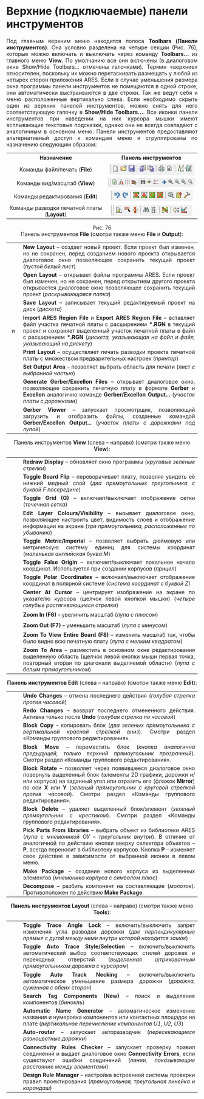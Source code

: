 # Верхние (подключаемые) панели инструментов

<div style="text-align: justify;">
	<p>Под главным верхним меню находится полоса <strong>Toolbars (Панели инструментов)</strong>. Она условно разделена на четыре секции (Рис. 76), которые можно включать и выключать через команду <strong>Toolbars…</strong> из главного меню <strong>View</strong>. По умолчанию все они включены (в диалоговом окне Show/Hide Toolbars… отмечены галочками). Термин «верхние» относителен, поскольку их можно перетаскивать размещать у любой из четырех сторон приложения ARES. Если в случае уменьшения размера окна программы панели инструментов не помещаются в одной строке, они автоматически выстраиваются в две строки. Так же ведут себя и меню расположенные вертикально слева. Если необходимо скрыть один из верхних панелей инструментов, можно снять для него соответствующую галочку в <strong>Show/Hide Toolbars…</strong>. Все иконки панели инструментов при наведении на них курсора мышки имеют всплывающие текстовые подсказки, однако они не всегда совпадают с аналогичным в основном меню. Панели инструментов предоставляют альтернативный доступ к командам меню и сгруппированы по назначению следующим образом:</p>
	<div>
		<table style="text-align: center;">
			<tbody>
				<tr>
					<th style="text-align: center;">Назначение</th> <th style="text-align: center;">Панель инструментов</th>
				</tr>
				<tr>
					<td>Команды файл/печать (<strong>File</strong>)</td> <td><img src="/images/topmenu/file.png" alt=""></td>
				</tr>
				<tr>
					<td>Команды вид/масштаб (<strong>View</strong>)</td> <td><img src="/images/topmenu/view.png" alt=""></td>
				</tr>				
				<tr>
					<td>Команды редактирования (<strong>Edit</strong>)</td> <td><img src="/images/topmenu/edit.png" alt=""></td>
				</tr>
				<tr>
					<td>Команды разводки печатной платы (<strong>Layout</strong>)</td> <td><img src="/images/topmenu/layout.png" alt=""></td>
				</tr>
			</tbody>
		</table>		
	</div>
	<center>Рис. 76</center>
	<center>Панель инструментов <strong>File</strong> (смотри также меню <strong>File</strong> и <strong>Output</strong>):</center>
	<div>
		<table>
			<tbody>
				<tr>
					<td style="text-align: center;"><div style="width: 23px; height: 23px; background-image:url('/images/topmenu/file.png'); background-position: -6px -4px;"></div></td> <td><strong>New Layout</strong> – создает новый проект. Если проект был изменен, но не сохранен, перед созданием нового проекта открывается диалоговое окно позволяющее сохранить текущий проект (<em>пустой белый лист</em>)</td>
				</tr>
				<tr>
					<td style="text-align: center;"><div style="width: 23px; height: 23px; background-image:url('/images/topmenu/file.png'); background-position: -28px -4px;"></div></td> <td><strong>Open Layout</strong> – открывает файлы программы ARES. Если проект был изменен, но не сохранен, перед открытием другого проекта открывается диалоговое окно позволяющее сохранить текущий проект (<em>раскрывающаяся папка</em>)</td>
				</tr>
				<tr>
					<td style="text-align: center;"><div style="width: 23px; height: 23px; background-image:url('/images/topmenu/file.png'); background-position: -50px -4px;"></div> </td> <td><strong>Save Layout</strong> – записывает текущий редактируемый проект на диск (<em>дискета</em>)</td>					
				</tr>
				<tr>
					<td style="text-align: center;"><div style="width: 23px; height: 23px; background-image:url('/images/topmenu/file.png'); background-position: -78px -4px;"></div> и <div style="width: 23px; height: 23px; background-image:url('images/topmenu/file.png'); background-position: -100px -4px;"></div></td> <td><strong>Import ARES Region File</strong> и <strong>Export ARES Region File</strong> – вставляет файл участка печатной платы с расширением <strong>*.RGN</strong> в текущий проект и сохраняет выделенный участок печатной платы в файл с расширением <strong>*.RGN</strong> (<em>дискета, указывающая на файл и файл, указывающий на дискету</em>)</td>
				</tr>
				<tr>
					<td style="text-align: center;"><div style="width: 23px; height: 23px; background-image:url('/images/topmenu/file.png'); background-position: -128px -4px;"></div></td> <td><strong>Print Layout</strong> – осуществляет печать разводки проекта печатной платы с множеством предварительных настроек (<em>принтер</em>)</td>
				</tr>
				<tr>
					<td style="text-align: center;"><div style="width: 23px; height: 23px; background-image:url('images/topmenu/file.png'); background-position: -148px -4px;"></div></td> <td><strong>Set Output Area</strong> – позволяет выбрать область для печати (<em>лист с выбранной частью</em>)</td>
				</tr>
				<tr>
					<td style="text-align: center;"><div style="width: 23px; height: 23px; background-image:url('/images/topmenu/file.png'); background-position: -178px -4px;"></div></td> <td><strong>Generate Gerber/Excellon Files</strong> – открывает диалоговое окно, позволяющее сохранить печатную плату в формате <strong>Gerber</strong> и <strong>Excellon</strong> аналогично команде <strong>Gerber/Excellon Output...</strong> (<em>участок платы с дорожками</em>)</td>
				</tr>					
				<tr>
					<td style="text-align: center;"><div style="width: 23px; height: 23px; background-image:url('/images/topmenu/file.png'); background-position: 26px -4px;"></div></td> <td><strong>Gerber Viewer</strong> – запускает просмотрщик, позволяющий загрузить и отобразить файлы, созданные командой <strong>Gerber/Excellon Output...</strong> (<em>участок платы с дорожками под лупой</em>)</td>
				</tr>	
			</tbody>
		</table>
	</div>
	<center>Панель инструментов <strong>View</strong> (слева – направо) (смотри также меню <strong>View</strong>):</center>
	<div>
		<table>
			<tbody>
				<tr>
					<td style="text-align: center;"><div style="width: 23px; height: 23px; background-image:url('/images/topmenu/view.png'); background-position: -10px -2px;"></div></td> <td><strong>Redraw Display</strong> – обновляет окно программы (<em>круговые зеленые стрелки</em>)</td>
				</tr>
				<tr>
					<td style="text-align: center;"><div style="width: 23px; height: 23px; background-image:url('/images/topmenu/view.png'); background-position: -31px -2px;"></div></td> <td><strong>Toggle Board Flip</strong> – переворачивает плату, позволяя увидеть её нижний медный слой (<em>два прямоугольных треугольника с буквой F посередине</em>)</td>
				</tr>
				<tr>
					<td style="text-align: center;"><div style="width: 23px; height: 23px; background-image:url('/images/topmenu/view.png'); background-position: -52px -2px;"></div></td> <td><strong>Toggle Grid (G)</strong> – включает/выключает отображение сетки (<em>точечная сетка</em>)</td>
				</tr>
				<tr>
					<td style="text-align: center;"><div style="width: 23px; height: 23px; background-image:url('/images/topmenu/view.png'); background-position: -73px -2px;"></div> </td> <td><strong>Edit Layer Colours/Visibility</strong> – вызывает диалоговое окно, позволяющее настроить цвет, видимость слоев и отображение информации на экране (<em>три прямоугольника, расположенные по убыванию</em>)</td>					
				</tr>
				<tr>
					<td style="text-align: center;"><div style="width: 23px; height: 23px; background-image:url('/images/topmenu/view.png'); background-position: -103px -2px;"></div></td> <td><strong>Toggle Metric/Imperial</strong> – позволяет выбрать дюймовую или метрическую систему единиц для системы координат (<em>маленькая английская буква M</em>)</td>
				</tr>
				<tr>
					<td style="text-align: center;"><div style="width: 23px; height: 23px; background-image:url('/images/topmenu/view.png'); background-position: -124px -2px;"></div></td> <td><strong>Toggle False Origin</strong> – включает/выключает локальное начало координат. Используется при создании корпусов (<em>прицел</em>)</td>
				</tr>
				<tr>
					<td style="text-align: center;"><div style="width: 23px; height: 23px; background-image:url('/images/topmenu/view.png'); background-position: -145px -2px;"></div></td> <td><strong>Toggle Polar Coordinates</strong> – включает/выключает отображение координат в полярной системе (<em>система координат с буквой Z</em>)</td>
				</tr>
				<tr>
					<td style="text-align: center;"><div style="width: 23px; height: 23px; background-image:url('/images/topmenu/view.png'); background-position: -173px -2px;"></div></td> <td><strong>Center At Cursor</strong> – центрирует изображение на экране по указателю курсора (щелчок левой кнопкой мышки) (<em>четыре голубые растягивающиеся стрелки</em>)</td>
				</tr>					
				<tr>
					<td style="text-align: center;"><div style="width: 23px; height: 23px; background-image:url('/images/topmenu/view.png'); background-position: 90px -2px;"></div></td> <td><strong>Zoom In (F6)</strong> – увеличить масштаб (<em>лупа с плюсом</em>)</td>
				</tr>
				<tr>
					<td style="text-align: center;"><div style="width: 23px; height: 23px; background-image:url('/images/topmenu/view.png'); background-position: 68px -2px;"></div></td> <td><strong>Zoom Out (F7)</strong> – уменьшить масштаб (<em>лупа с минусом</em>)</td>
				</tr>					
				<tr>
					<td style="text-align: center;"><div style="width: 23px; height: 23px; background-image:url('/images/topmenu/view.png'); background-position: 48px -2px;"></div></td> <td><strong>Zoom To View Entire Board (F8)</strong> – изменить масштаб так, чтобы было видно всю печатную плату (<em>лупа с мелким квадратом</em>)</td>
				</tr>				
				<tr>
					<td style="text-align: center;"><div style="width: 23px; height: 23px; background-image:url('/images/topmenu/view.png'); background-position: 28px -2px;"></div></td> <td><strong>Zoom To Area</strong> – разместить в основном окне редактирования выделенную область (щелчок левой кнопки мыши первая точка, повторный вторая по диагонали выделяемой области)  (<em>лупа с белым прямоугольником</em>)</td>
				</tr>				
			</tbody>
		</table>
	</div>
		<center><strong>Панель инструментов Edit</strong> (слева – направо) (смотри также меню <strong>Edit</strong>):</center>
	<div>
		<table>
			<tbody>
				<tr>
					<td style="text-align: center;"><div style="width: 23px; height: 23px; background-image:url('/images/topmenu/edit.png'); background-position: -7px -2px;"></div></td> <td><strong>Undo Changes</strong> – отмена последнего действия (<em>голубая стрелка против часовой</em>)</td>
				</tr>
				<tr>
					<td style="text-align: center;"><div style="width: 23px; height: 23px; background-image:url('/images/topmenu/edit.png'); background-position: -29px -2px;"></div></td> <td><strong>Redo Changes</strong> – возврат последнего отмененного действия. Активна только после <strong>Undo</strong> (<em>голубая стрелка по часовой</em>)</td>
				</tr>
				<tr>
					<td style="text-align: center;"><div style="width: 23px; height: 23px; background-image:url('/images/topmenu/edit.png'); background-position: -58px -2px;"></div></td> <td><strong>Block Copy</strong> – копировать блок (<em>два зеленых прямоугольника с вертикальной красной стрелкой вниз</em>). Смотри раздел «Команды группового редактирования».</td>
				</tr>
				<tr>
					<td style="text-align: center;"><div style="width: 23px; height: 23px; background-image:url('/images/topmenu/edit.png'); background-position: -79px -2px;"></div> </td> <td><strong>Block Move</strong> – переместить блок (<em>кнопка аналогична предыдущей, только верхний прямоугольник прозрачный</em>). Смотри раздел «Команды группового редактирования».</td>					
				</tr>
				<tr>
					<td style="text-align: center;"><div style="width: 23px; height: 23px; background-image:url('/images/topmenu/edit.png'); background-position: -101px -2px;"></div></td> <td><strong>Block Rotate</strong> – позволяет через появившееся диалоговое окно повернуть выделенный блок (элементы 2D графики, дорожки и/или корпуса) на заданный угол или отразить его (флажок <strong>Mirror</strong>) по оси <strong>Х</strong> или <strong>Y</strong> (<em>зеленый прямоугольник с круговой стрелкой против часовой</em>). Смотри раздел «Команды группового редактирования».</td>
				</tr>
				<tr>
					<td style="text-align: center;"><div style="width: 23px; height: 23px; background-image:url('/images/topmenu/edit.png'); background-position: -122px -2px;"></div></td> <td><strong>Block Delete</strong> – удаляет выделенный блок/элемент (<em>зеленый прямоугольник с крестиком</em>). Смотри раздел «Команды группового редактирования».</td>
				</tr>
				<tr>
					<td style="text-align: center;"><div style="width: 23px; height: 23px; background-image:url('/images/topmenu/edit.png'); background-position: -150px -2px;"></div></td> <td><strong>Pick Parts From libraries</strong> – выбрать объект из библиотеки ARES (<em>лупа с мнемоникой ОУ – треугольник внутри</em>). В отличие от аналогичной по действию кнопки вверху селектора объектов – <strong>P</strong>, всегда переносит в библиотеку корпусов. Кнопка <strong>P</strong> – изменяет свое действие в зависимости от выбранной иконки в левом меню.</td>
				</tr>
				<tr>
					<td style="text-align: center;"><div style="width: 23px; height: 23px; background-image:url('/images/topmenu/edit.png'); background-position: -171px -2px;"></div></td> <td><strong>Make Package</strong> – создание нового корпуса из выделенных элементов (<em>мнемоника корпуса с символом плюс</em>)</td>
				</tr>					
				<tr>
					<td style="text-align: center;"><div style="width: 23px; height: 23px; background-image:url('/images/topmenu/edit.png'); background-position: 26px -2px;"></div></td> <td><strong>Decompose</strong> – разбить компонент на составляющие (<em>молоток</em>). Противоположен по действию <strong>Make Package</strong>.</td>
				</tr>				
			</tbody>
		</table>
	</div>
	<center><strong>Панель инструментов Layout</strong> (слева – направо) (смотри также меню <strong>Tools</strong>):</center>
	<div>
		<table>
			<tbody>
				<tr>
					<td style="text-align: center;"><div style="width: 23px; height: 23px; background-image:url('/images/topmenu/layout.png'); background-position: -11px -2px;"></div></td> <td><strong>Toggle Trace Angle Lock</strong> – включить/выключить запрет изменения угла разводки дорожки (<em>две перпендикулярные прямые с дугой между ними внутри которой находится замок</em>)</td>
				</tr>
				<tr>
					<td style="text-align: center;"><div style="width: 23px; height: 23px; background-image:url('/images/topmenu/layout.png'); background-position: -32px -2px;"></div></td> <td><strong>Toggle Auto Trace Style/Selection</strong> – включить/выключить автоматический выбор соответствующих стилей дорожек и переходных отверстий (<em>выделенная штрихованным прямоугольником дорожка с курсором</em>)</td>
				</tr>
				<tr>
					<td style="text-align: center;"><div style="width: 23px; height: 23px; background-image:url('/images/topmenu/layout.png'); background-position: -53px -2px;"></div></td> <td><strong>Toggle Auto Track Necking</strong> – включить/выключить автоматическое уменьшение размера дорожки (<em>дорожка, суженная с обеих сторон</em>)</td>
				</tr>
				<tr>
					<td style="text-align: center;"><div style="width: 23px; height: 23px; background-image:url('/images/topmenu/layout.png'); background-position: -82px -2px;"></div> </td> <td><strong>Search Tag Components (New)</strong> – поиск и выделение компонентов (<em>бинокль</em>)</td>					
				</tr>
				<tr>
					<td style="text-align: center;"><div style="width: 23px; height: 23px; background-image:url('/images/topmenu/layout.png'); background-position: -101px -2px;"></div></td> <td><strong>Automatic Name Generator</strong> – автоматическое изменение названия и нумеровка компонентов или контактных площадок на плате (<em>вертикальное перечисление компонентов U1, U2, U3</em>)</td>
				</tr>
				<tr>
					<td style="text-align: center;"><div style="width: 23px; height: 23px; background-image:url('/images/topmenu/layout.png'); background-position: -132px -2px;"></div></td> <td><strong>Auto-router</strong> – запускает авторазводчик (<em>пересекающиеся разноцветные дорожки</em>)</td>
				</tr>
				<tr>
					<td style="text-align: center;"><div style="width: 23px; height: 23px; background-image:url('/images/topmenu/layout.png'); background-position: -162px -2px;"></div></td> <td><strong>Connectivity Rules Checker</strong> – запускает проверку правил соединений и выдает диалоговое окно <strong>Connectivity Errors</strong>, если существуют ошибки соединений (<em>линии, показывающие расстояние между элементами</em>)</td>
				</tr>			
				<tr>
					<td style="text-align: center;"><div style="width: 23px; height: 23px; background-image:url('/images/topmenu/layout.png'); background-position: 33px -2px;"></div></td> <td><strong>Design Rule Manager</strong> – настройка встроенной системы проверки правил проектирования (<em>прямоугольная, треугольная линейка и карандаш</em>)</td>
				</tr>				
			</tbody>
		</table>
	</div>
</div>